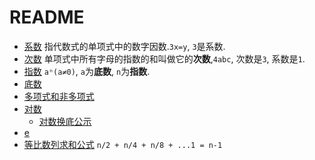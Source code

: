 # README

* [系数](./系数和次数.md) 指代数式的单项式中的数字因数.`3x=y`, `3`是系数.
* [次数](./系数和次数.md) 单项式中所有字母的指数的和叫做它的**次数**,`4abc`, 次数是`3`, 系数是`1`.
* [指数](./指数和底数.md) `aⁿ(a≠0)`, `a`为**底数**, `n`为**指数**.
* [底数](./指数和底数.md)
* [多项式和非多项式](./多项式和非多项式.md)
* [对数](./对数.md)
	* [对数换底公示](./对数换底公示.md)
* [e](./e.md)
* [等比数列求和公式](./等比数列求和公式.md) `n/2 + n/4 + n/8 + ...1 = n-1`